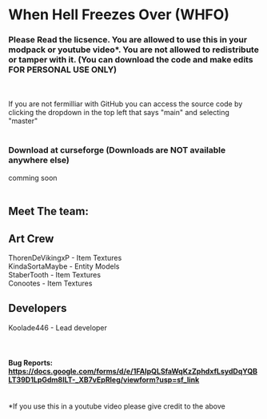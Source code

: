 # When Hell Freezes Over (WHFO)
### Please Read the licsence. You are allowed to use this in your modpack or youtube video\*. You are not allowed to redistribute or tamper with it. (You can download the code and make edits FOR PERSONAL USE ONLY)
<br><br>
If you are not fermilliar with GitHub you can access the source code by clicking the dropdown in the top left that says "main" and selecting "master"<br><br>
### Download at curseforge (Downloads are NOT available anywhere else)
comming soon<br><br>
## Meet The team:

Art Crew
----------------------------------
ThorenDeVikingxP - Item Textures <br>
KindaSortaMaybe - Entity Models<br>
StaberTooth - Item Textures<br>
Conootes - Item Textures<br>

Developers
-------------------------------------
Koolade446 - Lead developer <br><br><br>
#### Bug Reports: https://docs.google.com/forms/d/e/1FAIpQLSfaWqKzZphdxfLsydDqYQBLT39D1LpGdm8ILT-_XB7vEpRleg/viewform?usp=sf_link <br><br>
\*If you use this in a youtube video please give credit to the above

